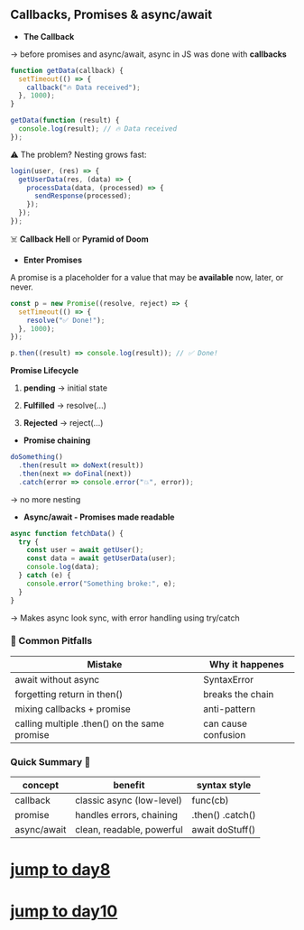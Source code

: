 ## Callbacks, Promises & async/await

- **The Callback**

-> before promises and async/await, async in JS was done with **callbacks**

```js
function getData(callback) {
  setTimeout(() => {
    callback("🔥 Data received");
  }, 1000);
}

getData(function (result) {
  console.log(result); // 🔥 Data received
});
```

⚠️ The problem? Nesting grows fast:

```js
login(user, (res) => {
  getUserData(res, (data) => {
    processData(data, (processed) => {
      sendResponse(processed);
    });
  });
});
```

☠️ **Callback Hell** or **Pyramid of Doom**

- **Enter Promises**

A promise is a placeholder for a value that may be **available** now, later, or never.

```js
const p = new Promise((resolve, reject) => {
  setTimeout(() => {
    resolve("✅ Done!");
  }, 1000);
});

p.then((result) => console.log(result)); // ✅ Done!
```

**Promise Lifecycle**

1. **pending** -> initial state

2. **Fulfilled** -> resolve(...)

3. **Rejected** -> reject(...)
- **Promise chaining**

```js
doSomething()
  .then(result => doNext(result))
  .then(next => doFinal(next))
  .catch(error => console.error("💥", error));
```

-> no more nesting

- **Async/await - Promises made readable**

```js
async function fetchData() {
  try {
    const user = await getUser();
    const data = await getUserData(user);
    console.log(data);
  } catch (e) {
    console.error("Something broke:", e);
  }
}
```

-> Makes async look sync, with error handling using try/catch

### **🧠 Common Pitfalls**

| **Mistake**                                  | **Why it happenes** |
| -------------------------------------------- | ------------------- |
| await without async                          | SyntaxError         |
| forgetting return in then()                  | breaks the chain    |
| mixing callbacks + promise                   | anti-pattern        |
| calling multiple .then() on the same promise | can cause confusion |

### **Quick Summary 🧐**

| **concept** | **benefit**               | **syntax style** |
| ----------- | ------------------------- | ---------------- |
| callback    | classic async (low-level) | func(cb)         |
| promise     | handles errors, chaining  | .then() .catch() |
| async/await | clean, readable, powerful | await doStuff()  |


# [jump to day8](../Day8/day8.md)
# [jump to day10](../Day10/day10.md)
